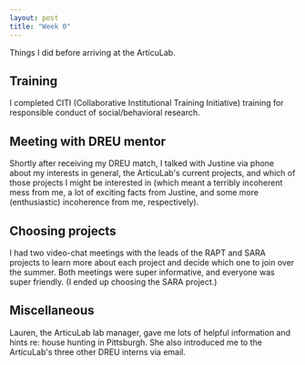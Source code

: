 ```yaml
---
layout: post
title: "Week 0"
---
```


Things I did before arriving at the ArticuLab.

## Training
I completed CITI (Collaborative Institutional Training Initiative) training
for responsible conduct of social/behavioral research.

## Meeting with DREU mentor
Shortly after receiving my DREU match, I talked with Justine via phone about
my interests in general, the ArticuLab's current projects, and which of those
projects I might be interested in (which meant a terribly incoherent mess from
me, a lot of exciting facts from Justine, and some more (enthusiastic)
incoherence from me, respectively).

## Choosing projects
I had two video-chat meetings with the leads of the RAPT and SARA projects
to learn more about each project and decide which one to join over the summer.
Both meetings were super informative, and everyone was super friendly.
(I ended up choosing the SARA project.)

## Miscellaneous
Lauren, the ArticuLab lab manager, gave me lots of helpful information and
hints re: house hunting in Pittsburgh. She also introduced me to the
ArticuLab's three other DREU interns via email.
